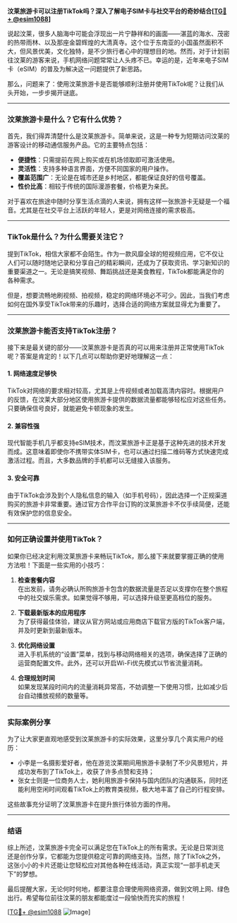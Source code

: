 **汶莱旅游卡可以注册TikTok吗？深入了解电子SIM卡与社交平台的奇妙结合[[TG💪+ @esim1088](https://t.me/s/esim1088)]**

说起汶莱，很多人脑海中可能会浮现出一片宁静祥和的画面——湛蓝的海水、茂密的热带雨林、以及那座金碧辉煌的大清真寺。这个位于东南亚的小国虽然面积不大，但风景优美，文化独特，是不少旅行者心中的理想目的地。然而，对于计划前往汶莱的游客来说，手机网络问题常常让人头疼不已。幸运的是，近年来电子SIM卡（eSIM）的普及为解决这一问题提供了新思路。

那么，问题来了：使用汶莱旅游卡是否能够顺利注册并使用TikTok呢？让我们从头开始，一步步揭开谜底。

---

### 汶莱旅游卡是什么？它有什么优势？

首先，我们得弄清楚什么是汶莱旅游卡。简单来说，这是一种专为短期访问汶莱的游客设计的移动通信服务产品。它的主要特点包括：

- **便捷性**：只需提前在网上购买或在机场领取即可激活使用。
- **灵活性**：支持多种语言界面，方便不同国家的用户操作。
- **覆盖范围广**：无论是在城市还是乡村地区，都能保证良好的信号覆盖。
- **性价比高**：相较于传统的国际漫游套餐，价格更为亲民。

对于喜欢在旅途中随时分享生活点滴的人来说，拥有这样一张旅游卡无疑是一个福音。尤其是在社交平台上活跃的年轻人，更是对网络连接的需求极高。

---

### TikTok是什么？为什么需要关注它？

提到TikTok，相信大家都不会陌生。作为一款风靡全球的短视频应用，它不仅让人们可以随时随地记录和分享自己的精彩瞬间，还成为了获取资讯、学习新知识的重要渠道之一。无论是搞笑视频、舞蹈挑战还是美食教程，TikTok都能满足你的各种需求。

但是，想要流畅地刷视频、拍视频，稳定的网络环境必不可少。因此，当我们考虑如何在国外享受TikTok带来的乐趣时，选择合适的网络方案就显得尤为重要了。

---

### 汶莱旅游卡能否支持TikTok注册？

接下来是最关键的部分——汶莱旅游卡是否真的可以用来注册并正常使用TikTok呢？答案是肯定的！以下几点可以帮助你更好地理解这一点：

#### 1. 网络速度足够快
TikTok对网络的要求相对较高，尤其是上传视频或者加载高清内容时。根据用户的反馈，在汶莱大部分地区使用旅游卡提供的数据流量都能够轻松应对这些任务。只要确保信号良好，就能避免卡顿现象的发生。

#### 2. 兼容性强
现代智能手机几乎都支持eSIM技术，而汶莱旅游卡正是基于这种先进的技术开发而成。这意味着即使你不携带实体SIM卡，也可以通过扫描二维码等方式快速完成激活过程。而且，大多数品牌的手机都可以无缝接入该服务。

#### 3. 安全可靠
由于TikTok会涉及到个人隐私信息的输入（如手机号码），因此选择一个正规渠道购买的旅游卡非常重要。通过官方合作平台订购的汶莱旅游卡不仅手续简便，还能有效保护您的信息安全。

---

### 如何正确设置并使用TikTok？

如果你已经决定利用汶莱旅游卡来畅玩TikTok，那么接下来就要掌握正确的使用方法啦！下面是一些实用的小技巧：

1. **检查套餐内容**  
   在出发前，请务必确认所购旅游卡包含的数据流量是否足以支撑你在整个旅程中的社交娱乐需求。如果觉得不够用，可以选择升级至更高档位的服务。

2. **下载最新版本的应用程序**  
   为了获得最佳体验，建议从官方网站或应用商店下载官方版的TikTok客户端，并及时更新到最新版本。

3. **优化网络设置**  
   进入手机系统的“设置”菜单，找到与移动网络相关的选项，确保选择了正确的运营商配置文件。此外，还可以开启Wi-Fi优先模式以节省流量消耗。

4. **合理规划时间**  
   如果发现某段时间内的流量消耗异常高，不妨调整一下使用习惯，比如减少后台自动播放视频的数量等。

---

### 实际案例分享

为了让大家更直观地感受到汶莱旅游卡的实际效果，这里分享几个真实用户的经历：

- 小李是一名摄影爱好者，他在游览汶莱期间用旅游卡录制了不少风景短片，并成功发布到了TikTok上，收获了许多点赞和支持；
- 张女士则是一位商务人士，她利用旅游卡保持与国内团队的沟通联系，同时还能利用空闲时间观看TikTok上的教育类视频，极大地丰富了自己的行程安排。

这些故事充分证明了汶莱旅游卡在提升旅行体验方面的作用。

---

### 结语

综上所述，汶莱旅游卡完全可以满足您在TikTok上的所有需求。无论是日常浏览还是创作分享，它都能为您提供稳定可靠的网络支持。当然，除了TikTok之外，这张小小的卡片还能让您轻松应对其他各种在线活动，真正实现“一部手机走天下”的梦想。

最后提醒大家，无论何时何地，都要注意合理使用网络资源，做到文明上网、绿色出行。希望每位前往汶莱的朋友都能度过一段愉快而充实的旅程！

[[TG💪+ @esim1088](https://t.me/s/esim1088) ![Image](https://i.postimg.cc/4NQfJmqS/Snipaste-2025-05-13-00-14-12.png)]